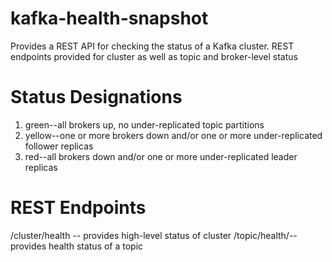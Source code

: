 # kafka-health-snapshot

Provides a REST API for checking the status of a Kafka cluster. REST endpoints provided for cluster as well as topic and broker-level status

# Status Designations
1. green--all brokers up, no under-replicated topic partitions
2. yellow--one or more brokers down and/or one or more under-replicated follower replicas
3. red--all brokers down and/or one or more under-replicated leader replicas

# REST Endpoints
/cluster/health -- provides high-level status of cluster
/topic/health/<topic name>--provides health status of a topic
